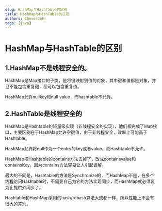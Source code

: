 ```yaml
---
slug: HashMap与HashTable的区别
title: HashMap与HashTable的区别
authors: CheverJohn
tags: [java]
---
```

# HashMap与HashTable的区别

## 1.HashMap不是线程安全的。

HashMap是Map接口的子类，是将键映射到值的对象，其中键和值都是对象，并且不能包含重复键，但可以包含重复值。

HashMap允许nullkey和null value，而hashtable不允许。

 

## 2.HashTable是线程安全的

HashMap是Hashtable的轻量级实现（非线程安全的实现），他们都完成了Map接口，主要区别在于HashMap允许空键值，由于非线程安全，效率上可能高于Hashtable。

HashMap允许将null作为一个entry的key或者value，而Hashtable不允许。

HashMap把Hashtable的contains方法去掉了，改成containsvalue和containsKey。因为contains方法容易让人引起误解。

最大的不同是，Hashtable的方法是Synchronize的，而HashMap不是，在多个线程访问Hashtable时，不需要自己为它的方法实现同步，而HashMap就必须要为止提供外同步了。

Hashtable和HashMap采用的hash/rehash算法大致都一样，所以性能上不会有很大的差别。